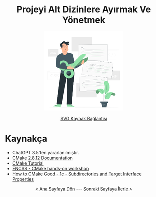 <div align="center">
    <h1>Projeyi Alt Dizinlere Ayırmak Ve Yönetmek</h1>
    <img src="../images/ProjeyiAltDizilereAyirmakVeYonetmek/CodeSnippets.svg" alt="Başlık Görseli" style="width:50%; height:50%;"/>
    <p><a href="https://storyset.com/illustration/code-snippets/pana">SVG Kaynak Bağlantısı</a></p>
</div>

# Kaynakça

* ChatGPT 3.5'ten yararlanılmıştır.
* [CMake 2.8.12 Documentation](https://cmake.org/cmake/help/v2.8.12/cmake.html)
* [CMake Tutorial](https://cmake.org/cmake/help/latest/guide/tutorial/index.html)
* [ENCSS - CMake hands-on workshop](https://enccs.github.io/cmake-workshop/)
* [How to CMake Good - 1c - Subdirectories and Target Interface Properties](https://www.youtube.com/watch?v=SYgESCQeGJY)

<div align="center">
    <a href="CMakeKutuphaneEklemek.md"> < Ana Sayfaya Dön</a> --- 
    <a href="#"> Sonraki Sayfaya İlerle ></a>
</div>
